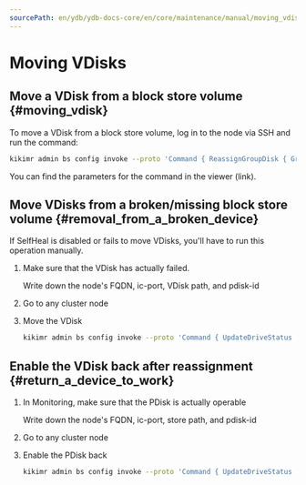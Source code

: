```yaml
---
sourcePath: en/ydb/ydb-docs-core/en/core/maintenance/manual/moving_vdisks.md
---
```

# Moving VDisks

## Move a VDisk from a block store volume {#moving_vdisk}

To move a VDisk from a block store volume, log in to the node via SSH and run the command:

```bash
kikimr admin bs config invoke --proto 'Command { ReassignGroupDisk { GroupId: <Storage group ID> GroupGeneration: <Storage group generation> FailRealmIdx: <FailRealm> FailDomainIdx: <FailDomain> VDiskIdx: <Slot number> } }'
```

You can find the parameters for the command in the viewer (link).

## Move VDisks from a broken/missing block store volume {#removal_from_a_broken_device}

If SelfHeal is disabled or fails to move VDisks, you'll have to run this operation manually.

1. Make sure that the VDisk has actually failed.

    Write down the node's FQDN, ic-port, VDisk path, and pdisk-id

2. Go to any cluster node

3. Move the VDisk

    ```bash
    kikimr admin bs config invoke --proto 'Command { UpdateDriveStatus { HostKey: { Fqdn: "<host>" IcPort: <ic-port>} Path: "<Path to the storage volume part label>" PDiskId: <pdisk-id> Status: BROKEN } }'
    ```

## Enable the VDisk back after reassignment {#return_a_device_to_work}

1. In Monitoring, make sure that the PDisk is actually operable

    Write down the node's FQDN, ic-port, store path, and pdisk-id

2. Go to any cluster node

3. Enable the PDisk back

    ```bash
    kikimr admin bs config invoke --proto 'Command { UpdateDriveStatus { HostKey: { Fqdn: "<host>" IcPort: <ic-port>} Path: "<Path to the storage volume part label>" PDiskId: <pdisk-id> Status: ACTIVE } }'
    ```

